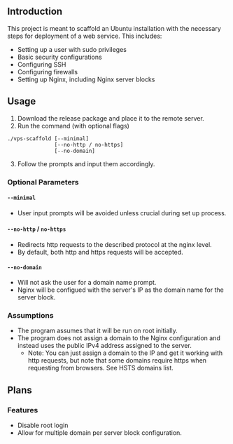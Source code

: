 ## Introduction

This project is meant to scaffold an Ubuntu installation with the necessary steps for deployment of a web service. This includes:
- Setting up a user with sudo privileges
- Basic security configurations
- Configuring SSH
- Configuring firewalls
- Setting up Nginx, including Nginx server blocks

## Usage

1) Download the release package and place it to the remote server.
2) Run the command (with optional flags)
```
./vps-scaffold [--minimal]
               [--no-http / no-https]
               [--no-domain]
```
3) Follow the prompts and input them accordingly.

### Optional Parameters
#### `--minimal`
- User input prompts will be avoided unless crucial during set up process.

#### `--no-http` / `no-https`
- Redirects http requests to the described protocol at the nginx level.
- By default, both http and https requests will be accepted. 

#### `--no-domain`
- Will not ask the user for a domain name prompt.
- Nginx will be configued with the server's IP as the domain name for the server block.

### Assumptions

- The program assumes that it will be run on root initially.
- The program does not assign a domain to the Nginx configuration and instead uses the public IPv4 address assigned to the server. 
  - Note: You can just assign a domain to the IP and get it working with http requests, but note that some domains require https when requesting from browsers. See HSTS domains list.

## Plans

### Features

- Disable root login
- Allow for multiple domain per server block configuration.